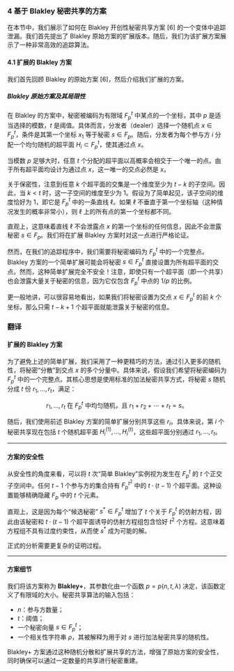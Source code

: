 
### 4 基于 Blakley 秘密共享的方案

在本节中，我们展示了如何在 Blakley 开创性秘密共享方案 [6] 的一个变体中追踪泄漏。我们首先提出了 Blakley 原始方案的扩展版本。随后，我们为该扩展方案展示了一种非常高效的追踪算法。

#### 4.1 扩展的 Blakley 方案

我们首先回顾 Blakley 的原始方案 [6]，然后介绍我们扩展的方案。

##### Blakley 原始方案及其局限性

在 Blakley 的方案中，秘密被编码为有限域 $F_p^t$ 中某点的一个坐标，其中 $p$ 是适当选择的模数，$t$ 是阈值。具体而言，分发者（dealer）选择一个随机点 $x \in F_p^t$，条件是其第一个坐标 $x_1$ 等于秘密 $s \in F_p$。随后，分发者为每个参与方 $i$ 分配一个均匀随机的超平面 $H_i \subset F_p^t$，使其通过点 $x$。

当模数 $p$ 足够大时，任意 $t$ 个分配的超平面以高概率会相交于一个唯一的点。由于所有超平面均设计为通过点 $x$，这一唯一的交点必然是 $x$。

关于保密性，注意到任意 $k$ 个超平面的交集是一个维度至少为 $t-k$ 的子空间。因此，当 $k < t$ 时，这一子空间的维度至少为 1。假设为了简单起见，该子空间的维度恰好为 1，即它是 $F_p^t$ 中的一条直线 $\ell$。如果 $\ell$ 不垂直于第一个坐标轴（这种情况发生的概率非常小），则 $\ell$ 上的所有点的第一个坐标都不同。

直观上，这意味着直线 $\ell$ 不会泄露点 $x$ 的第一个坐标的任何信息，因此不会泄露秘密 $s \in F_p$。我们将在扩展 Blakley 方案时对这一点进行严格论证。

然而，在我们的追踪程序中，我们需要将秘密编码为 $F_p^t$ 中的一个完整点。Blakley 方案的一个简单扩展可能会将秘密 $s \in F_p^t$ 直接设置为所有超平面的交点。然而，这种简单扩展完全不安全！注意，即使只有一个超平面（即一个共享）也会泄露大量关于秘密的信息，因为它仅包含 $F_p^t$ 中点的 $1/p$ 的比例。

更一般地讲，可以很容易地看出，如果我们将秘密设置为交点 $x \in F_p^t$ 的前 $k$ 个坐标，那么只需 $t-k+1$ 个超平面就能泄露关于秘密的信息。


### 翻译

#### 扩展的 Blakley 方案

为了避免上述的简单扩展，我们采用了一种更精巧的方法，通过引入更多的随机性，将秘密“分散”到交点 $x$ 的多个分量中。具体来说，假设我们希望将秘密编码为 $F_p^t$ 中的一个完整点。其核心思想是使用标准的加法秘密共享方式，将秘密 $s$ 随机分成 $t$ 份 $r_1, \ldots, r_t$，满足：

$$r_1, \ldots, r_t \text{ 在 } F_p^t \text{ 中均匀随机，且 } r_1 + r_2 + \cdots + r_t = s。$$

随后，我们使用前述 Blakley 方案的简单扩展分别共享这些 $r_i$。具体来说，第 $i$ 个秘密共享现在包括 $t$ 个随机超平面 $H_i^{(1)}, \ldots, H_i^{(t)}$，这些超平面分别通过 $r_1, \ldots, r_t$。

---

#### 方案的安全性

从安全性的角度来看，可以将 $t$ 次“简单 Blakley”实例视为发生在 $F_p^t$ 的 $t$ 个正交子空间中。任何 $t-1$ 个参与方的集合持有 $F_p^{t^2}$ 中的 $t \cdot (t-1)$ 个超平面。这种设置能够精确隐藏 $F_p$ 中的 $t$ 个元素。

直观上，这是因为每个“候选秘密” $s^* \in F_p^t$ 增加了 $t$ 个关于 $F_p^t$ 的仿射方程，因此由该秘密和 $t \cdot (t-1)$ 个超平面诱导的仿射方程组包含恰好 $t^2$ 个方程。这意味着方程组不具有过度约束性，从而使 $s^*$ 成为可能的解。

正式的分析需要更复杂的证明过程。

---

#### 方案细节

我们将该方案称为 **Blakley+**，其参数化由一个函数 $p = p(n, t, \lambda)$ 决定，该函数定义了有限域的大小。秘密共享算法的输入包括：
- $n$：参与方数量；
- $t$：阈值；
- 一个秘密向量 $s \in F_p^t$；
- 一个相关性字符串 $\rho$，其被解释为用于对 $s$ 进行加法秘密共享的随机性。

Blakley+ 方案通过这种随机分散和扩展共享的方法，增强了原始方案的安全性，同时确保可以通过一定数量的共享进行秘密重建。